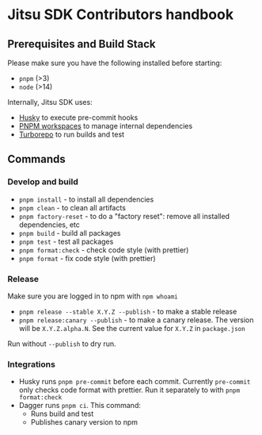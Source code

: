 # Jitsu SDK Contributors handbook

## Prerequisites and Build Stack

Please make sure you have the following installed before starting:

 * `pnpm` (>3)
 * `node` (>14)

Internally, Jitsu SDK uses:

 * [Husky](https://typicode.github.io/husky/#/) to execute pre-commit hooks
 * [PNPM workspaces](https://pnpm.io/workspaces) to manage internal dependencies
 * [Turborepo](https://turborepo.org/) to run builds and test

## Commands

### Develop and build

* `pnpm install` - to install all dependencies
* `pnpm clean` - to clean all artifacts
* `pnpm factory-reset` - to do a "factory reset": remove all installed dependencies, etc
* `pnpm build` - build all packages
* `pnpm test` - test all packages
* `pnpm format:check` - check code style (with prettier)
* `pnpm format` - fix code style (with prettier)

### Release

Make sure you are logged in to npm with `npm whoami`

* `pnpm release --stable X.Y.Z --publish` - to make a stable release 
* `pnpm release:canary --publish` - to make a canary release. The version will be `X.Y.Z.alpha.N`. See the current value for `X.Y.Z` in `package.json`

Run without `--publish` to dry run.

### Integrations

* Husky runs `pnpm pre-commit` before each commit. Currently `pre-commit` only checks code format with prettier. Run it separately to with `pnpm format:check`
* Dagger runs `pnpm ci`. This command: 
  * Runs build and test
  * Publishes canary version to npm


